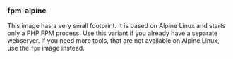 ### fpm-alpine

This image has a very small footprint. It is based on Alpine Linux and starts only a PHP FPM process. Use this variant if you already have a separate webserver. If you need more tools, that are not available on Alpine Linux, use the `fpm` image instead.
